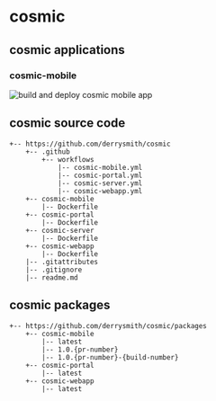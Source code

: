 # cosmic

## cosmic applications

### cosmic-mobile

<!-- badges -->
![build and deploy cosmic mobile app](https://github.com/derrysmith/cosmic/workflows/cosmic-mobile/badge.svg)

## cosmic source code
```
+-- https://github.com/derrysmith/cosmic
	+-- .github
		+-- workflows
			|-- cosmic-mobile.yml
			|-- cosmic-portal.yml
			|-- cosmic-server.yml
			|-- cosmic-webapp.yml
	+-- cosmic-mobile
		|-- Dockerfile
	+-- cosmic-portal
		|-- Dockerfile
	+-- cosmic-server
		|-- Dockerfile
	+-- cosmic-webapp
		|-- Dockerfile
	|-- .gitattributes
	|-- .gitignore
	|-- readme.md
```

## cosmic packages

```
+-- https://github.com/derrysmith/cosmic/packages
	+-- cosmic-mobile
		|-- latest
		|-- 1.0.{pr-number}
		|-- 1.0.{pr-number}-{build-number}
	+-- cosmic-portal
		|-- latest
	+-- cosmic-webapp
		|-- latest
```